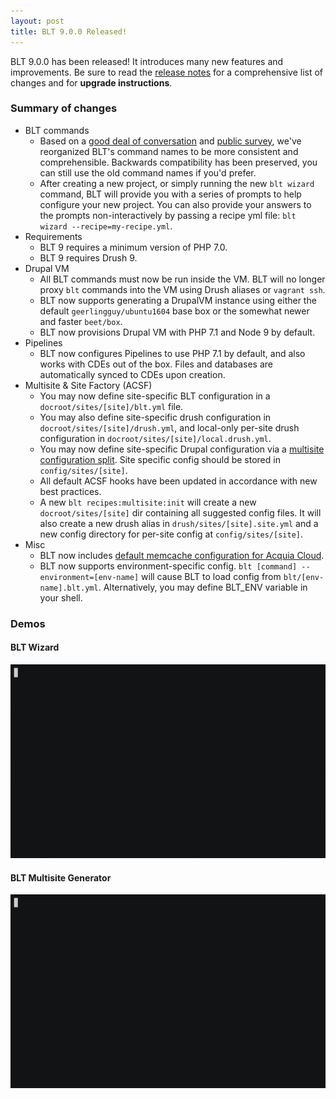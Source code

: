 ```yaml
---
layout: post
title: BLT 9.0.0 Released!
---
```


BLT 9.0.0 has been released! It introduces many new features and improvements. Be sure to read the [release notes](https://github.com/acquia/blt/releases/tag/9.0.0) for a comprehensive list of changes and for __upgrade instructions__.

### Summary of changes

* BLT commands
  * Based on a [good deal of conversation](https://github.com/acquia/blt/issues/2452) and [public survey](https://docs.google.com/forms/d/e/1FAIpQLSevUditb23M6NGIwfy-fQcXnguhuqiFBeWMIZ_858rJGkjtAg/viewanalytics), we've reorganized BLT's command names to be more consistent and comprehensible. Backwards compatibility has been preserved, you can still use the old command names if you'd prefer.
  * After creating a new project, or simply running the new `blt wizard` command, BLT will provide you with a series of prompts to help configure your new project. You can also provide your answers to the prompts non-interactively by passing a recipe yml file: `blt wizard --recipe=my-recipe.yml`.
* Requirements
  * BLT 9 requires a minimum version of PHP 7.0.
  * BLT 9 requires Drush 9.
* Drupal VM
  * All BLT commands must now be run inside the VM. BLT will no longer proxy `blt` commands into the VM using Drush aliases or `vagrant ssh`.
  * BLT now supports generating a DrupalVM instance using either the default `geerlingguy/ubuntu1604` base box or the somewhat newer and faster `beet/box`. 
  * BLT now provisions Drupal VM with PHP 7.1 and Node 9 by default.
* Pipelines
  * BLT now configures Pipelines to use PHP 7.1 by default, and also works with CDEs out of the box. Files and databases are automatically synced to CDEs upon creation. 
* Multisite & Site Factory (ACSF)
  * You may now define site-specific BLT configuration in a `docroot/sites/[site]/blt.yml` file. 
  * You may also define site-specific drush configuration in `docroot/sites/[site]/drush.yml`, and local-only per-site drush configuration in `docroot/sites/[site]/local.drush.yml`. 
  * You may now define site-specific Drupal configuration via a [multisite configuration split](http://blt.readthedocs.io/en/9.x/readme/config-split/#multisite-split). Site specific config should be stored in `config/sites/[site]`.
  * All default ACSF hooks have been updated in accordance with new best practices. 
  * A new `blt recipes:multisite:init` will create a new `docroot/sites/[site]` dir containing all suggested config files. It will also create a new drush alias in `drush/sites/[site].site.yml` and a new config directory for per-site config at `config/sites/[site]`.
* Misc
  * BLT now includes [default memcache configuration for Acquia Cloud](https://github.com/acquia/blt/blob/9.x/settings/memcache.settings.php). 
  * BLT now supports environment-specific config. `blt [command] --environment=[env-name]` will cause BLT to load config  from `blt/[env-name].blt.yml`. Alternatively, you may define BLT_ENV variable in your shell.
  
### Demos

#### BLT Wizard
![](https://github.com/acquia-pso/blt-blog/raw/master/images/blt-wizard.gif)

#### BLT Multisite Generator
![](https://github.com/acquia-pso/blt-blog/raw/master/images/multisite-generate.gif)
